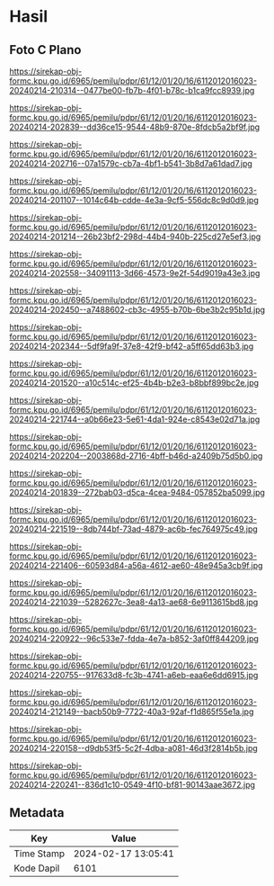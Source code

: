 # Hasil

## Foto C Plano

https://sirekap-obj-formc.kpu.go.id/6965/pemilu/pdpr/61/12/01/20/16/6112012016023-20240214-210314--0477be00-fb7b-4f01-b78c-b1ca9fcc8939.jpg

https://sirekap-obj-formc.kpu.go.id/6965/pemilu/pdpr/61/12/01/20/16/6112012016023-20240214-202839--dd36ce15-9544-48b9-870e-8fdcb5a2bf9f.jpg

https://sirekap-obj-formc.kpu.go.id/6965/pemilu/pdpr/61/12/01/20/16/6112012016023-20240214-202716--07a1579c-cb7a-4bf1-b541-3b8d7a61dad7.jpg

https://sirekap-obj-formc.kpu.go.id/6965/pemilu/pdpr/61/12/01/20/16/6112012016023-20240214-201107--1014c64b-cdde-4e3a-9cf5-556dc8c9d0d9.jpg

https://sirekap-obj-formc.kpu.go.id/6965/pemilu/pdpr/61/12/01/20/16/6112012016023-20240214-201214--26b23bf2-298d-44b4-940b-225cd27e5ef3.jpg

https://sirekap-obj-formc.kpu.go.id/6965/pemilu/pdpr/61/12/01/20/16/6112012016023-20240214-202558--34091113-3d66-4573-9e2f-54d9019a43e3.jpg

https://sirekap-obj-formc.kpu.go.id/6965/pemilu/pdpr/61/12/01/20/16/6112012016023-20240214-202450--a7488602-cb3c-4955-b70b-6be3b2c95b1d.jpg

https://sirekap-obj-formc.kpu.go.id/6965/pemilu/pdpr/61/12/01/20/16/6112012016023-20240214-202344--5df9fa9f-37e8-42f9-bf42-a5ff65dd63b3.jpg

https://sirekap-obj-formc.kpu.go.id/6965/pemilu/pdpr/61/12/01/20/16/6112012016023-20240214-201520--a10c514c-ef25-4b4b-b2e3-b8bbf899bc2e.jpg

https://sirekap-obj-formc.kpu.go.id/6965/pemilu/pdpr/61/12/01/20/16/6112012016023-20240214-221744--a0b66e23-5e61-4da1-924e-c8543e02d71a.jpg

https://sirekap-obj-formc.kpu.go.id/6965/pemilu/pdpr/61/12/01/20/16/6112012016023-20240214-202204--2003868d-2716-4bff-b46d-a2409b75d5b0.jpg

https://sirekap-obj-formc.kpu.go.id/6965/pemilu/pdpr/61/12/01/20/16/6112012016023-20240214-201839--272bab03-d5ca-4cea-9484-057852ba5099.jpg

https://sirekap-obj-formc.kpu.go.id/6965/pemilu/pdpr/61/12/01/20/16/6112012016023-20240214-221519--8db744bf-73ad-4879-ac6b-fec764975c49.jpg

https://sirekap-obj-formc.kpu.go.id/6965/pemilu/pdpr/61/12/01/20/16/6112012016023-20240214-221406--60593d84-a56a-4612-ae60-48e945a3cb9f.jpg

https://sirekap-obj-formc.kpu.go.id/6965/pemilu/pdpr/61/12/01/20/16/6112012016023-20240214-221039--5282627c-3ea8-4a13-ae68-6e9113615bd8.jpg

https://sirekap-obj-formc.kpu.go.id/6965/pemilu/pdpr/61/12/01/20/16/6112012016023-20240214-220922--96c533e7-fdda-4e7a-b852-3af0ff844209.jpg

https://sirekap-obj-formc.kpu.go.id/6965/pemilu/pdpr/61/12/01/20/16/6112012016023-20240214-220755--917633d8-fc3b-4741-a6eb-eaa6e6dd6915.jpg

https://sirekap-obj-formc.kpu.go.id/6965/pemilu/pdpr/61/12/01/20/16/6112012016023-20240214-212149--bacb50b9-7722-40a3-92af-f1d865f55e1a.jpg

https://sirekap-obj-formc.kpu.go.id/6965/pemilu/pdpr/61/12/01/20/16/6112012016023-20240214-220158--d9db53f5-5c2f-4dba-a081-46d3f2814b5b.jpg

https://sirekap-obj-formc.kpu.go.id/6965/pemilu/pdpr/61/12/01/20/16/6112012016023-20240214-220241--836d1c10-0549-4f10-bf81-90143aae3672.jpg


## Metadata

| Key        | Value               |
| ---------- | ------------------- |
| Time Stamp | 2024-02-17 13:05:41 |
| Kode Dapil | 6101                |



